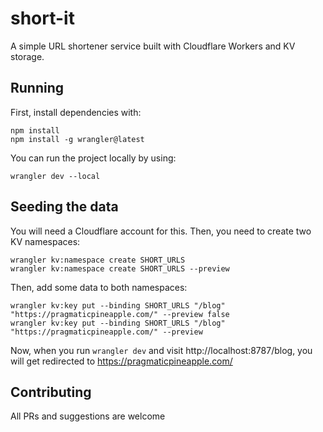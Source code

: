 # short-it

A simple URL shortener service built with Cloudflare Workers and KV storage.

## Running

First, install dependencies with:

```
npm install
npm install -g wrangler@latest
```

You can run the project locally by using:

```
wrangler dev --local
```

## Seeding the data

You will need a Cloudflare account for this. Then, you need to create two KV namespaces:

```
wrangler kv:namespace create SHORT_URLS
wrangler kv:namespace create SHORT_URLS --preview
```

Then, add some data to both namespaces:

```
wrangler kv:key put --binding SHORT_URLS "/blog" "https://pragmaticpineapple.com/" --preview false
wrangler kv:key put --binding SHORT_URLS "/blog" "https://pragmaticpineapple.com/" --preview
```

Now, when you run `wrangler dev` and visit http://localhost:8787/blog, you will get redirected to https://pragmaticpineapple.com/

## Contributing

All PRs and suggestions are welcome
